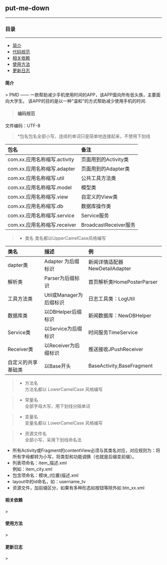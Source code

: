 ## put-me-down
--------
### 目录
--------
* [简介](#1)
* [代码规范](#2)
* [相关依赖](#3)
* [使用方法](#4)
* [更新日志](#5)

<h4 id="1">简介</h4>
> PMD —— 一款帮助减少手机使用时间的APP，该APP面向所有低头族，主要面向大学生。
该APP的目的是以一种"温和"的方式帮助减少使用手机的时间.

> <h4 id="2">编码规范</h4>
文件编码：UTF-8
> *包名包名全部小写，连续的单词只是简单地连接起来，不使用下划线

|包名|备注|
|:-|:-|
| com.xx.应用名称缩写.activity | 页面用到的Activity类 |
| com.xx.应用名称缩写.adapter | 页面用到的Adapter类
| com.xx.应用名称缩写.util | 公共工具方法类 |
| com.xx.应用名称缩写.model | 模型类 |
| com.xx.应用名称缩写.view | 自定义的View类 |
| com.xx.应用名称缩写.db | 数据库操作类 |
| com.xx.应用名称缩写.service | Service服务 |
| com.xx.应用名称缩写.receiver | BroadcastReceiver服务 |

> * 类名   类名都以UpperCamelCase风格编写   
 
|类名|描述|例|
|:-|:-|:-|
| dapter类	|Adapter 为后缀标识	|新闻详情适配器 NewDetailAdapter|
| 解析类	|Parser为后缀标识|首页解析类HomePosterParser|
|工具方法类	|Util或Manager为后缀标识	|日志工具类：LogUtil|
|数据库类	|以DBHelper后缀标识	|新闻数据库：NewDBHelper|
|Service类	|以Service为后缀标识	|时间服务TimeService|
|Receiver类	|以Receiver为后缀标识 |推送接收JPushReceiver|
|自定义的共享基础类|	以Base开头	|BaseActivity,BaseFragment|

> * 方法名   
方法名都以 LowerCamelCase 风格编写

> * 常量名   
全部字母大写，用下划线分隔单词

> * 变量名   
变量名都以 LowerCamelCase 风格编写

> * 资源文件名  
全部小写，采用下划线命名法

*  所有Activity或Fragment的contentView必须与其类名对应，对应规则为：将所有字母都转为小写，将类型和功能调换（也就是后缀变前缀）。
*  列表项命名：item_描述.xml  
例如：item_city.xml
*  包含项命名：模块_(位置)描述.xml
*  layout中的id命名，如：username_tv
*  资源文件，加前缀区分，如果有多种形态如按钮等除外如 btn_xx.xml

<h4 id="3">相关依赖</h4>
>

<h4 id="4">使用方法</h4>
>

<h4 id="5">更新日志</h4>
>
